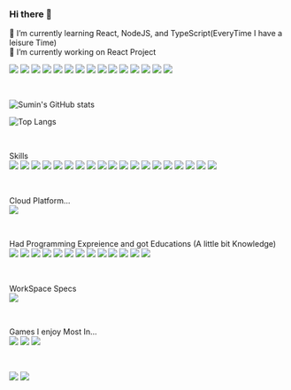 ### Hi there 👋

<!--
**StarlightSSM/StarlightSSM** is a ✨ _special_ ✨ repository because its `README.md` (this file) appears on your GitHub profile.

Here are some ideas to get you started:

- 🔭 I’m currently working on ...
- 🌱 I’m currently learning ...
- 👯 I’m looking to collaborate on ...
- 🤔 I’m looking for help with ...
- 💬 Ask me about ...
- 📫 How to reach me: ...
- 😄 Pronouns: ...
- ⚡ Fun fact: ...
-->

🌱 I’m currently learning React, NodeJS, and TypeScript(EveryTime I have a leisure Time) <br>
🔭 I’m currently working on React Project <br>

<img src="https://img.shields.io/badge/Naver-03C75A?style=flat-square&logo=Naver&logoColor=white"/> <img src="https://img.shields.io/badge/EclipseIde-2C2255?style=flat-square&logo=eclipseide&logoColor=white"/>
<img src="https://img.shields.io/badge/Android-3DDC84?style=flat-square&logo=Android&logoColor=white"/> <img src="https://img.shields.io/badge/Medium-12100E?style=flat-square&logo=medium&logoColor=white"/>
<img src="https://img.shields.io/badge/Slack-4A154B?style=flat-square&logo=slack&logoColor=white"/> <img src="https://img.shields.io/badge/Netflix-E50914?style=flat-square&logo=netflix&logoColor=white"/>
<img src="https://img.shields.io/badge/Discord-7289DA?style=flat-square&logo=discord&logoColor=white"/> <img src="https://img.shields.io/badge/YouTube-FF0000?style=flat-square&logo=youtube&logoColor=white"/>
<img src="https://img.shields.io/badge/GitHub-100000?style=flat-square&logo=github&logoColor=white"/> <img src="https://img.shields.io/badge/GIT-E44C30?style=flat-square&logo=git&logoColor=white"/>
<img src="https://img.shields.io/badge/Instagram-E4405F?style=flat-square&logo=instagram&logoColor=white"/> <img src="https://img.shields.io/badge/windows%20terminal-4D4D4D?style=flat-square&logo=windows%20terminal&logoColor=white"/> <img src="https://img.shields.io/badge/Kaggle-20BEFF?style=flat-square&logo=Kaggle&logoColor=white"/> 
<img src="https://img.shields.io/badge/Google_chrome-4285F4?style=flat-square&logo=Google-chrome&logoColor=white"/> <img src="https://img.shields.io/badge/VirtualBox-183A61?logo=virtualbox&logoColor=white&style=flat-square"/>

<br>

![Sumin's GitHub stats](https://github-readme-stats.vercel.app/api?username=StarlightSSM&show_icons=true&theme=dracula)

![Top Langs](https://github-readme-stats.vercel.app/api/top-langs/?username=StarlightSSM&theme=blue-green)

<br>

Skills <br>
<img src="https://img.shields.io/badge/React-61DAFB?style=flat-square&logo=react&logoColor=white"/> <img src="https://img.shields.io/badge/JavaScript-F7DF1E?style=flat-square&logo=JavaScript&logoColor=white"/>
<img src="https://img.shields.io/badge/Python-3776AB?style=flat-square&logo=python&logoColor=white"/> <img src="https://img.shields.io/badge/HTML-239120?style=flat-square&logo=html5&logoColor=white"/>
<img src="https://img.shields.io/badge/HTML5-E34F26?style=flat-square&logo=html5&logoColor=white"/> <img src="https://img.shields.io/badge/Node.js-43853D?style=flat-square&logo=node.js&logoColor=white"/>
<img src="https://img.shields.io/badge/CSS3-1572B6?style=flat-square&logo=css3&logoColor=white"/> <img src="https://img.shields.io/badge/C-00599C?style=flat-square&logo=c&logoColor=white"/>
<img src="https://img.shields.io/badge/Java-ED8B00?style=flat-square&logo=openjdk&logoColor=white"/> <img src="https://img.shields.io/badge/styled--components-DB7093?style=flat-square&logo=styled-components&logoColor=white"/> <img src="https://img.shields.io/badge/React_Router-CA4245?style=flat-square&logo=react-router&logoColor=white"/>
<img src="https://img.shields.io/badge/MySQL-00000F?style=flat-square&logo=mysql&logoColor=white"/> <img src="https://img.shields.io/badge/Figma-F24E1E?style=flat-square&logo=figma&logoColor=white"/>
<img src="https://img.shields.io/badge/Canva-%2300C4CC.svg?&style=flat-square&logo=Canva&logoColor=white"/> <img src="https://img.shields.io/badge/Colab-F9AB00?style=flat-square&logo=googlecolab&color=525252"/> <img src="https://img.shields.io/badge/Visual_Studio_Code-0078D4?style=flat-square&logo=visual%20studio%20code&logoColor=white"/>
<img src="https://img.shields.io/badge/Google%20Sheets-34A853?style=flat-square&logo=google-sheets&logoColor=white"/> <img src="https://img.shields.io/badge/Notion-000000?style=flat-square&logo=notion&logoColor=white"/> <img src="https://img.shields.io/badge/Microsoft_Office-D83B01?style=flat-square&logo=microsoft-office&logoColor=white"/>

<br>

Cloud Platform... <br>
<img src="https://img.shields.io/badge/Oracle-F80000?style=flat-square&logo=oracle&logoColor=black"/>

<br>

Had Programming Expreience and got Educations (A little bit Knowledge) <br>
<img src="https://img.shields.io/badge/Go-00ADD8?style=flat-square&logo=go&logoColor=white"/> <img src="https://img.shields.io/badge/PHP-777BB4?style=flat-square&logo=php&logoColor=white"/>
<img src="https://img.shields.io/badge/Express.js-404D59?style=flat-square"/> <img src="https://img.shields.io/badge/Vue.js-35495E?style=flat-square&logo=vue.js&logoColor=4FC08D"/>
<img src="https://img.shields.io/badge/jQuery-0769AD?style=flat-square&logo=jquery&logoColor=white"/> <img src="https://img.shields.io/badge/Django-092E20?style=flat-square&logo=django&logoColor=white"/>
<img src="https://img.shields.io/badge/MongoDB-4EA94B?style=flat-square&logo=mongodb&logoColor=white"/> <img src="https://img.shields.io/badge/Amazon_AWS-232F3E?style=flat-square&logo=amazon-aws&logoColor=white"/>
<img src="https://img.shields.io/badge/Microsoft_Azure-0089D6?style=flat-square&logo=microsoft-azure&logoColor=white"/> <img src="https://img.shields.io/badge/Powershell-2CA5E0?style=flat-square&logo=powershell&logoColor=white"/> <img src="https://img.shields.io/badge/docker-%230db7ed.svg?style=flat-square&logo=docker&logoColor=white"/> 
<img src="https://img.shields.io/badge/zigbee-%23EB0443.svg?style=flat-square&logo=zigbee&logoColor=white"/> <img src="https://img.shields.io/badge/Astro-FF5D01?logo=astro&logoColor=fff&style=flat-square"/>

<br>

WorkSpace Specs <br>
<img src="https://img.shields.io/badge/Intel-Core_i5_11th-0071C5?style=flat-square&logo=intel&logoColor=white"/>

<br>

Games I enjoy Most In... <br>
<img src="https://img.shields.io/badge/Battle.net-000?style=flat-square&logo=battle.net&logoColor=148EFF"/> <img src="https://img.shields.io/badge/Riot_Games-D32936?style=flat-square&logo=riot-games&logoColor=white"/>
<img src="https://img.shields.io/badge/Steam-000000?style=flat-square&logo=steam&logoColor=white"/>

<br>

<img src="https://img.shields.io/github/stars/StarlightSSM.svg"/> <img src="https://img.shields.io/github/followers/StarlightSSM.svg?style=social&label=Follow&maxAge=2592000"/>

